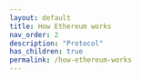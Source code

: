 ```yaml
---
layout: default
title: How Ethereum works
nav_order: 2
description: "Protocol"
has_children: true
permalink: /how-ethereum-works
---
```

